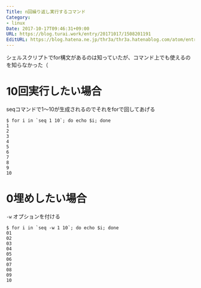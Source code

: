 ```yaml
---
Title: n回繰り返し実行するコマンド
Category:
- linux
Date: 2017-10-17T09:46:31+09:00
URL: https://blog.turai.work/entry/20171017/1508201191
EditURL: https://blog.hatena.ne.jp/thr3a/thr3a.hatenablog.com/atom/entry/8599973812308726629
---
```


シェルスクリプトでfor構文があるのは知っていたが、コマンド上でも使えるのを知らなかった（

# 10回実行したい場合

seqコマンドで1〜10が生成されるのでそれをforで回してあげる

```
$ for i in `seq 1 10`; do echo $i; done
1
2
3
4
5
6
7
8
9
10

```

# 0埋めしたい場合

`-w` オプションを付ける

```
$ for i in `seq -w 1 10`; do echo $i; done
01
02
03
04
05
06
07
08
09
10
```
